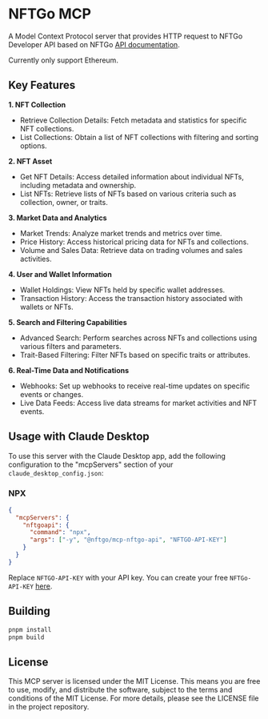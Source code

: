 # NFTGo MCP

A Model Context Protocol server that provides HTTP request to NFTGo Developer API based on NFTGo [API documentation](https://docs.nftgo.io/reference/introduction).

Currently only support Ethereum.

## Key Features
**1. NFT Collection**
- Retrieve Collection Details: Fetch metadata and statistics for specific NFT collections.
- List Collections: Obtain a list of NFT collections with filtering and sorting options.

**2. NFT Asset**
- Get NFT Details: Access detailed information about individual NFTs, including metadata and ownership.
- List NFTs: Retrieve lists of NFTs based on various criteria such as collection, owner, or traits.

**3. Market Data and Analytics**
- Market Trends: Analyze market trends and metrics over time.
- Price History: Access historical pricing data for NFTs and collections.
- Volume and Sales Data: Retrieve data on trading volumes and sales activities.

**4. User and Wallet Information**
- Wallet Holdings: View NFTs held by specific wallet addresses.
- Transaction History: Access the transaction history associated with wallets or NFTs.

**5. Search and Filtering Capabilities**
- Advanced Search: Perform searches across NFTs and collections using various filters and parameters.
- Trait-Based Filtering: Filter NFTs based on specific traits or attributes.

**6. Real-Time Data and Notifications**
- Webhooks: Set up webhooks to receive real-time updates on specific events or changes.
- Live Data Feeds: Access live data streams for market activities and NFT events.

## Usage with Claude Desktop

To use this server with the Claude Desktop app, add the following configuration to the "mcpServers" section of your `claude_desktop_config.json`:

### NPX

```json
{
  "mcpServers": {
    "nftgoapi": {
      "command": "npx",
      "args": ["-y", "@nftgo/mcp-nftgo-api", "NFTGO-API-KEY"]
    }
  }
}
```

Replace `NFTGO-API-KEY` with your API key. You can create your free `NFTGo-API-KEY` [here](https://nftgo.io/developers).

## Building

```sh
pnpm install
pnpm build
```

## License

This MCP server is licensed under the MIT License. This means you are free to use, modify, and distribute the software, subject to the terms and conditions of the MIT License. For more details, please see the LICENSE file in the project repository.
